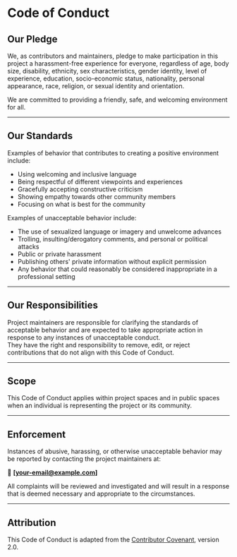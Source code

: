 # Code of Conduct

## Our Pledge
We, as contributors and maintainers, pledge to make participation in this project a harassment-free experience for everyone, regardless of age, body size, disability, ethnicity, sex characteristics, gender identity, level of experience, education, socio-economic status, nationality, personal appearance, race, religion, or sexual identity and orientation.

We are committed to providing a friendly, safe, and welcoming environment for all.

---

## Our Standards
Examples of behavior that contributes to creating a positive environment include:
- Using welcoming and inclusive language  
- Being respectful of different viewpoints and experiences  
- Gracefully accepting constructive criticism  
- Showing empathy towards other community members  
- Focusing on what is best for the community  

Examples of unacceptable behavior include:
- The use of sexualized language or imagery and unwelcome advances  
- Trolling, insulting/derogatory comments, and personal or political attacks  
- Public or private harassment  
- Publishing others' private information without explicit permission  
- Any behavior that could reasonably be considered inappropriate in a professional setting  

---

## Our Responsibilities
Project maintainers are responsible for clarifying the standards of acceptable behavior and are expected to take appropriate action in response to any instances of unacceptable conduct.  
They have the right and responsibility to remove, edit, or reject contributions that do not align with this Code of Conduct.

---

## Scope
This Code of Conduct applies within project spaces and in public spaces when an individual is representing the project or its community.

---

## Enforcement
Instances of abusive, harassing, or otherwise unacceptable behavior may be reported by contacting the project maintainers at:

📧 **[your-email@example.com]**

All complaints will be reviewed and investigated and will result in a response that is deemed necessary and appropriate to the circumstances.

---

## Attribution
This Code of Conduct is adapted from the [Contributor Covenant](https://www.contributor-covenant.org), version 2.0.

